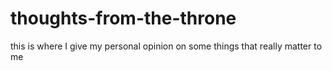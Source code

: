 # thoughts-from-the-throne

this is where I give my personal opinion on some things that really matter to me
